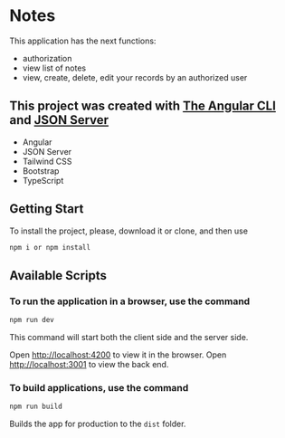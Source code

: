 # Notes <br/>
This application has the next functions: <br/>
- authorization <br/>
- view list of notes <br/>
- view, create, delete, edit your records by an authorized user <br/>

## This project was created with [The Angular CLI](https://angular.io/guide/setup-local) and [JSON Server](https://github.com/typicode/json-server)

* Angular
* JSON Server  
* Tailwind CSS
* Bootstrap
* TypeScript

## Getting Start
To install the project, please, download it or clone, and then use

```sh
npm i or npm install
```
## Available Scripts

### To run the application in a browser, use the command

```sh
npm run dev
```
This command will start both the client side and the server side.<br/>

Open [http://localhost:4200](http://localhost:4200) to view it in
the browser.
Open [http://localhost:3001](http://localhost:3001) to view the back end.


### To build applications, use the command

```sh
npm run build
```

Builds the app for production to the `dist` folder.<br />
